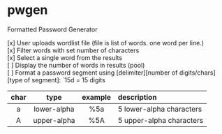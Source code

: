 # pwgen
Formatted Password Generator

[x] User uploads wordlist file (file is list of words. one word per line.)<br>
[x] Filter words with set number of characters<br>
[x] Select a single word from the results<br>
[ ] Display the number of words in results (pool)<br>
[ ] Format a password segment using [delimiter][number of digits/chars][type of segment]: `15d = 15 digits<br>

|char|type|example|description|
|:---:|:------------:|:-----:|:---------------------------|
|a|lower-alpha|%5a|5 lower-alpha characters|
|A|upper-alpha|%5A|5 upper-alpha characters|
